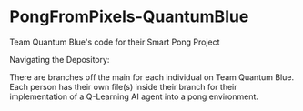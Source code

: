 # PongFromPixels-QuantumBlue
Team Quantum Blue's code for their Smart Pong Project



Navigating the Depository: 

There are branches off the main for each individual on Team Quantum Blue. Each person has their own file(s) inside their branch for their implementation of a Q-Learning AI agent into a pong environment. 
